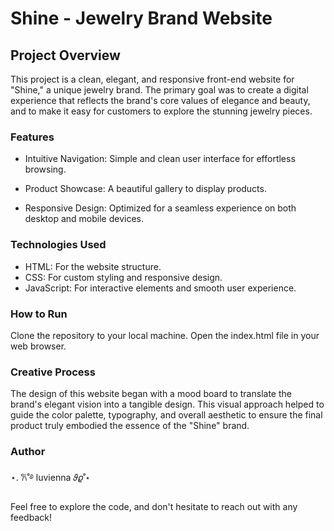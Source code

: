 # Shine - Jewelry Brand Website

## Project Overview
This project is a clean, elegant, and responsive front-end website for "Shine," a unique jewelry brand. The primary goal was to create a digital experience that reflects the brand's core values of elegance and beauty, and to make it easy for customers to explore the stunning jewelry pieces.


### Features
- Intuitive Navigation: Simple and clean user interface for effortless browsing.

- Product Showcase: A beautiful gallery to display products.

- Responsive Design: Optimized for a seamless experience on both desktop and mobile devices.


### Technologies Used
- HTML: For the website structure.
- CSS: For custom styling and responsive design.
- JavaScript: For interactive elements and smooth user experience.

### How to Run
Clone the repository to your local machine.
Open the index.html file in your web browser.

### Creative Process
The design of this website began with a mood board to translate the brand's elegant vision into a tangible design. This visual approach helped to guide the color palette, typography, and overall aesthetic to ensure the final product truly embodied the essence of the "Shine" brand.

### Author
⋆. 𐙚˚࿔ luvienna 𝜗𝜚˚⋆


Feel free to explore the code, and don't hesitate to reach out with any feedback!
